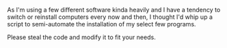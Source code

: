 As I'm using a few different software kinda heavily and I have a tendency to switch or reinstall computers every now and then, I thought I'd whip up a script to semi-automate the installation of my select few programs. 

Please steal the code and modify it to fit your needs. 
